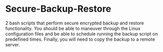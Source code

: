 # Secure-Backup-Restore
2 bash scripts that perform secure encrypted backup and restore functionality. You should be able to maneuver through the Linux configuration files and be able to schedule running the backup script on predefined times. Finally, you will need to copy the backup to a remote server.
